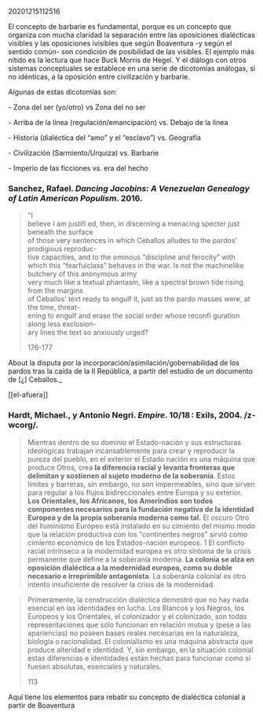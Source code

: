 20201215112516

El concepto de barbarie es fundamental, porque es un concepto que organiza con mucha claridad la separación entre las oposiciones dialécticas visibles y las oposiciones ivisibles que según Boaventura -y según el sentido común- son condición de posibilidad de las visibles. El ejemplo más nítido es la lectura que hace Buck Morris de Hegel. Y el diálogo con otros sistemas conceptuales se establece en una serie de dicotomías análogas, si no idénticas, a la oposición entre civilización y barbarie.

Algunas de estas dicotomías son:

\- Zona del ser (yo/otro) vs Zona del no ser

\- Arriba de la línea (regulación/emancipación) vs. Debajo de la línea

\- Historia (dialéctica del “amo” y el “esclavo”) vs. Geografía

\- Civilización (Sarmiento/Urquiza) vs. Barbarie

\- Imperio de las ficciones vs. era del hecho


### Sanchez, Rafael. _Dancing Jacobins: A Venezuelan Genealogy of Latin American Populism_. 2016.

> "I  
> believe I am justifi ed, then, in discerning a menacing specter just beneath the surface  
> of those very sentences in which Ceballos alludes to the pardos’ prodigious reproduc-  
> tive capacities, and to the ominous “discipline and ferocity” with which this “fearfulclass” behaves in the war. Is not the machinelike butchery of this anonymous army  
> very much like a textual phantasm, like a spectral brown tide rising from the margins  
> of Ceballos’ text ready to engulf it, just as the pardo masses were, at the time, threat-  
> ening to engulf and erase the social order whose reconfi guration along less exclusion-  
> ary lines the text so anxiously urged?
> 
> 176-177

About la disputa por la incorporación/asimilación/gobernabilidad de los pardos tras la caída de la II República, a partir del estudio de un documento de \[¿\] Ceballos._


[[el-afuera]] 




### Hardt, Michael., y Antonio Negri. _Empire_. 10/18 : Exils, 2004. /z-wcorg/.

> Mientras dentro de su dominio el Estado-nación y sus estructuras ideológicas trabajan incansablemente para crear y reproducir la pureza del pueblo, en el exterior el Estado nación es una máquina que produce Otros, crea **la diferencia racial y levanta fronteras que delimitan y sostienen al sujeto moderno de la soberanía**. Estos límites y barreras, sin embargo, no son impermeables, sino que sirven para regular a los flujos bidireccionales entre Europa y su exterior. **Los Orientales, los Africanos, los Amerindios son todos componentes necesarios para la fundación negativa de la identidad Europea y de la propia soberanía moderna como tal.** El oscuro Otro del Iluminismo Europeo está instalado en su cimiento del mismo modo que la relación productiva con los "continentes negros" sirvió como cimiento económico de los Estados-nación europeos. 1 El conflicto racial intrínseco a la modernidad europea es otro síntoma de la crisis permanente que define a la soberanía moderna. **La colonia se alza en oposición dialéctica a la modernidad europea, como su doble necesario e irreprimible antagonista**. La soberanía colonial es otro intento insuficiente de resolver la crisis de la modernidad.



> Primeramente, la construcción dialéctica demostró que no hay nada esencial en las identidades en lucha. Los Blancos y los Negros, los Europeos y los Orientales, el colonizador y el colonizado, son todas representaciones que sólo funcionan en relación mutua y (pese a las apariencias) no poseen bases reales necesarias en la naturaleza, biología o racionalidad. El colonialismo es una máquina abstracta que produce alteridad e identidad. Y, sin embargo, en la situación colonial estas diferencias e identidades están hechas para funcionar como si fuesen absolutas, esenciales y naturales.
> 
> 113

Aquí tiene los elementos para rebatir su concepto de dialéctica colonial a partir de Boaventura